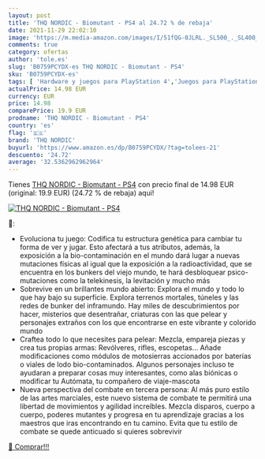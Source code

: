 ```yaml
---
layout: post
title: 'THQ NORDIC - Biomutant - PS4 al 24.72 % de rebaja'
date: 2021-11-29 22:02:10
image: 'https://m.media-amazon.com/images/I/51fQG-0JLRL._SL500_._SL400_.jpg'
comments: true
category: ofertas
author: 'tole.es'
slug: 'B0759PCYDX-es THQ NORDIC - Biomutant - PS4'
sku: 'B0759PCYDX-es'
tags: [ 'Hardware y juegos para PlayStation 4','Juegos para PlayStation 4','Videojuegos','ps4','thq nordic', ]
actualPrice: 14.98 EUR
currency: EUR
price: 14.98
comparePrice: 19.9 EUR
prodname: 'THQ NORDIC - Biomutant - PS4'
country: 'es'
flag: '🇪🇸'
brand: 'THQ NORDIC'
buyurl: 'https://www.amazon.es/dp/B0759PCYDX/?tag=tolees-21'
descuento: '24.72'
average: '32.5362962962964'
---
```


Tienes [THQ NORDIC - Biomutant - PS4](https://www.amazon.es/dp/B0759PCYDX/?tag=tolees-21) con precio final de  14.98 EUR (original: 19.9 EUR) (24.72 %  de rebaja) aqui!

[![THQ NORDIC - Biomutant - PS4](https://m.media-amazon.com/images/I/51fQG-0JLRL._SL500_._SL400_.jpg)](https://www.amazon.es/dp/B0759PCYDX/?tag=tolees-21)

🔎:

- Evoluciona tu juego: Codifica tu estructura genética para cambiar tu forma de ver y jugar. Esto afectará a tus atributos, además, la exposición a la bio-contaminación en el mundo dará lugar a nuevas mutaciones físicas al igual que la exposición a la radioactividad, que se encuentra en los bunkers del viejo mundo, te hará desbloquear psico-mutaciones como la telekinesis, la levitación y mucho más
- Sobrevive en un brillantes mundo abierto: Explora el mundo y todo lo que hay bajo su superficie. Explora terrenos mortales, túneles y las redes de bunker del inframundo. Hay miles de descubrimientos por hacer, misterios que desentrañar, criaturas con las que pelear y personajes extraños con los que encontrarse en este vibrante y colorido mundo
- Craftea todo lo que necesites para pelear: Mezcla, empareja piezas y crea tus propias armas: Revólveres, rifles, escopetas… Añade modificaciones como módulos de motosierras accionados por baterías o viales de lodo bio-contaminados. Algunos personajes incluso te ayudaran a preparar cosas muy interesantes, como alas biónicas o modificar tu Autómata, tu compañero de viaje-mascota
- Nueva perspectiva del combate en tercera persona: Al más puro estilo de las artes marciales, este nuevo sistema de combate te permitirá una libertad de movimientos y agilidad increíbles. Mezcla disparos, cuerpo a cuerpo, poderes mutantes y progresa en tu aprendizaje gracias a los maestros que iras encontrando en tu camino. Evita que tu estilo de combate se quede anticuado si quieres sobrevivir

[🛒 Comprar!!!](https://www.amazon.es/dp/B0759PCYDX/?tag=tolees-21)
